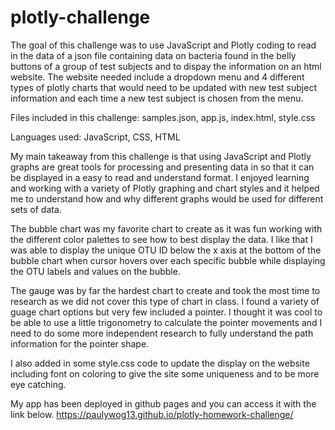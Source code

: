 # plotly-challenge
The goal of this challenge was to use JavaScript and Plotly coding to read in the data of a json file containing data on bacteria found in the belly buttons of a group of test subjects and to dispay the information on an html website. The website needed include a dropdown menu and 4 different types of plotly charts that would need to be updated with new test subject information and each time a new test subject is chosen from the menu. 

Files included in this challenge: samples.json, app.js, index.html, style.css

Languages used: JavaScript, CSS, HTML

My main takeaway from this challenge is that using JavaScript and Plotly graphs are great tools for processing and presenting data in so that it can be displayed in a easy to read and understand format. I enjoyed learning and working with a variety of Plotly graphing and chart styles and it helped me to understand how and why different graphs would be used for different sets of data.

The bubble chart was my favorite chart to create as it was fun working with the different color palettes to see how to best display the data. I like that I was able to display the unique OTU ID below the x axis at the bottom of the bubble chart when cursor hovers over each specific bubble while displaying the OTU labels and values on the bubble.  

The gauge was by far the hardest chart to create and took the most time to research as we did not cover this type of chart in class. I found a variety of guage chart options but very few included a pointer. I thought it was cool to be able to use a little trigonometry to calculate the pointer movements and I need to do some more independent research to fully understand the path information for the pointer shape. 

I also added in some style.css code to update the display on the website including font on coloring to give the site some uniqueness and to be more eye catching.

My app has been deployed in github pages and you can access it with the link below.
https://paulywog13.github.io/plotly-homework-challenge/
